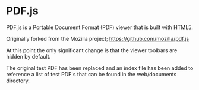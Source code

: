 # PDF.js

PDF.js is a Portable Document Format (PDF) viewer that is built with HTML5.

Originally forked from the Mozilla project;
https://github.com/mozilla/pdf.js

At this point the only significant change is that the viewer toolbars are hidden by default.

The original test PDF has been replaced and an index file has been added to reference a list of test PDF's that can be found in the web/documents directory.
